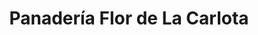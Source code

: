 ---
title: "Panadería Flor de La Carlota"
url: /caracas/panaderia-flor-de-la-carlota/
shop: Bäckerei
---